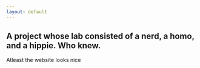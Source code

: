 ```yaml
---
layout: default
---
```

## A project whose lab consisted of a nerd, a homo, and a hippie. Who knew.
Atleast the website looks nice
